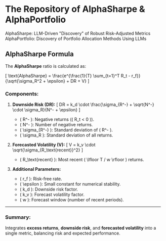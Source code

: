 # The Repository of AlphaSharpe & AlphaPortfolio
AlphaSharpe: LLM-Driven "Discovery" of Robust Risk-Adjusted Metrics
AlphaPortfolio: Discovery of Portfolio Allocation Methods Using LLMs

## AlphaSharpe Formula

The **AlphaSharpe** ratio is calculated as:

\[
\text{AlphaSharpe} = \frac{e^{\frac{1}{T} \sum_{t=1}^T R_t - r_f}}{\sqrt{\sigma_R^2 + \epsilon} + DR + V}
\]

### Components:

1. **Downside Risk (DR):**
   \[
   DR = k_d \cdot \frac{\sigma_{R^-} + \sqrt{N^-} \cdot \sigma_R}{N^- + \epsilon}
   \]
   - \( R^- \): Negative returns (\( R_t < 0 \)).
   - \( N^- \): Number of negative returns.
   - \( \sigma_{R^-} \): Standard deviation of \( R^- \).
   - \( \sigma_R \): Standard deviation of all returns.

2. **Forecasted Volatility (V):**
   \[
   V = k_v \cdot \sqrt{\sigma_{R_\text{recent}}^2}
   \]
   - \( R_\text{recent} \): Most recent \( \lfloor T / w \rfloor \) returns.

3. **Additional Parameters:**
   - \( r_f \): Risk-free rate.
   - \( \epsilon \): Small constant for numerical stability.
   - \( k_d \): Downside risk factor.
   - \( k_v \): Forecast volatility factor.
   - \( w \): Forecast window (number of recent periods).

---

### Summary:

Integrates **excess returns**, **downside risk**, and **forecasted volatility** into a single metric, balancing risk and expected performance.
